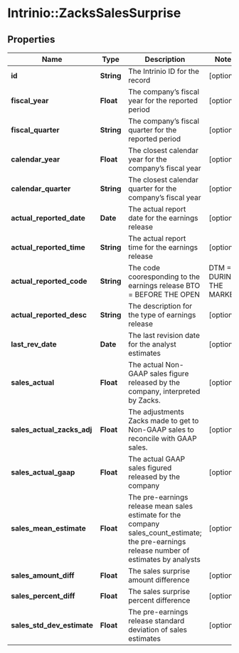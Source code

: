 # Intrinio::ZacksSalesSurprise

## Properties
Name | Type | Description | Notes
------------ | ------------- | ------------- | -------------
**id** | **String** | The Intrinio ID for the record | [optional] 
**fiscal_year** | **Float** | The company’s fiscal year for the reported period | [optional] 
**fiscal_quarter** | **String** | The company’s fiscal quarter for the reported period | [optional] 
**calendar_year** | **Float** | The closest calendar year for the company’s fiscal year | [optional] 
**calendar_quarter** | **String** | The closest calendar quarter for the company’s fiscal year | [optional] 
**actual_reported_date** | **Date** | The actual report date for the earnings release | [optional] 
**actual_reported_time** | **String** | The actual report time for the earnings release | [optional] 
**actual_reported_code** | **String** | The code cooresponding to the earnings release  BTO &#x3D; BEFORE THE OPEN | DTM &#x3D; DURING THE MARKET | AMC &#x3D; AFTER MARKET CLOSE | [optional] 
**actual_reported_desc** | **String** | The description for the type of earnings release | [optional] 
**last_rev_date** | **Date** | The last revision date for the analyst estimates | [optional] 
**sales_actual** | **Float** | The actual Non-GAAP sales figure released by the company, interpreted by Zacks. | [optional] 
**sales_actual_zacks_adj** | **Float** | The adjustments Zacks made to get to Non-GAAP sales to reconcile with GAAP sales. | [optional] 
**sales_actual_gaap** | **Float** | The actual GAAP sales figured released by the company | [optional] 
**sales_mean_estimate** | **Float** | The pre-earnings release mean sales estimate for the company sales_count_estimate; the pre-earnings release number of estimates by analysts | [optional] 
**sales_amount_diff** | **Float** | The sales surprise amount difference | [optional] 
**sales_percent_diff** | **Float** | The sales surprise percent difference | [optional] 
**sales_std_dev_estimate** | **Float** | The pre-earnings release standard deviation of sales estimates | [optional] 


